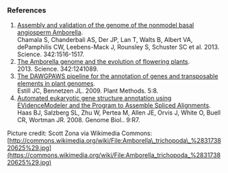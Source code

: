 ### References

1.  [Assembly and validation of the genome of the nonmodel basal
    angiosperm Amborella](http://europepmc.org/abstract/MED/24357320).\
    Chamala S, Chanderbali AS, Der JP, Lan T, Walts B, Albert VA,
    dePamphilis CW, Leebens-Mack J, Rounsley S, Schuster SC et al. 2013.
    Science. 342:1516-1517.
2.  [The Amborella genome and the evolution of flowering
    plants](http://europepmc.org/abstract/MED/24357323).\
    2013. Science. 342:1241089.
3.  [The DAWGPAWS pipeline for the annotation of genes and transposable
    elements in plant
    genomes](http://europepmc.org/abstract/MED/19545381).\
    Estill JC, Bennetzen JL. 2009. Plant Methods. 5:8.
4.  [Automated eukaryotic gene structure annotation using
    EVidenceModeler and the Program to Assemble Spliced
    Alignments](http://europepmc.org/abstract/MED/18190707).\
    Haas BJ, Salzberg SL, Zhu W, Pertea M, Allen JE, Orvis J, White O,
    Buell CR, Wortman JR. 2008. Genome Biol.. 9:R7.

Picture credit: Scott Zona via Wikimedia Commons:
[http://commons.wikimedia.org/wiki/File:Amborella\_trichopoda\_%283173820625%29.jpg](https://commons.wikimedia.org/wiki/File:Amborella_trichopoda_%283173820625%29.jpg)
